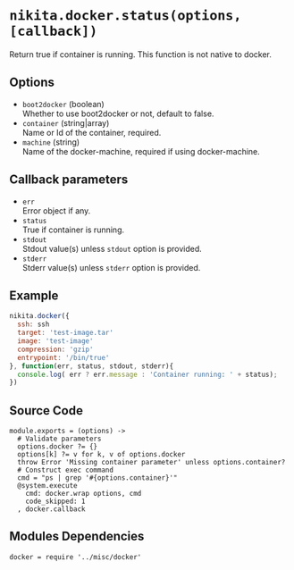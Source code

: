 
# `nikita.docker.status(options, [callback])`

Return true if container is running. This function is not native to docker. 

## Options

* `boot2docker` (boolean)   
  Whether to use boot2docker or not, default to false.
* `container` (string|array)   
  Name or Id of the container, required.
* `machine` (string)   
  Name of the docker-machine, required if using docker-machine.

## Callback parameters

* `err`   
  Error object if any.
* `status`   
  True if container is running.
* `stdout`   
  Stdout value(s) unless `stdout` option is provided.
* `stderr`   
  Stderr value(s) unless `stderr` option is provided.

## Example

```javascript
nikita.docker({
  ssh: ssh
  target: 'test-image.tar'
  image: 'test-image'
  compression: 'gzip'
  entrypoint: '/bin/true'
}, function(err, status, stdout, stderr){
  console.log( err ? err.message : 'Container running: ' + status);
})
```

## Source Code

    module.exports = (options) ->
      # Validate parameters
      options.docker ?= {}
      options[k] ?= v for k, v of options.docker
      throw Error 'Missing container parameter' unless options.container?
      # Construct exec command
      cmd = "ps | grep '#{options.container}'"
      @system.execute
        cmd: docker.wrap options, cmd
        code_skipped: 1
      , docker.callback

## Modules Dependencies

    docker = require '../misc/docker'
